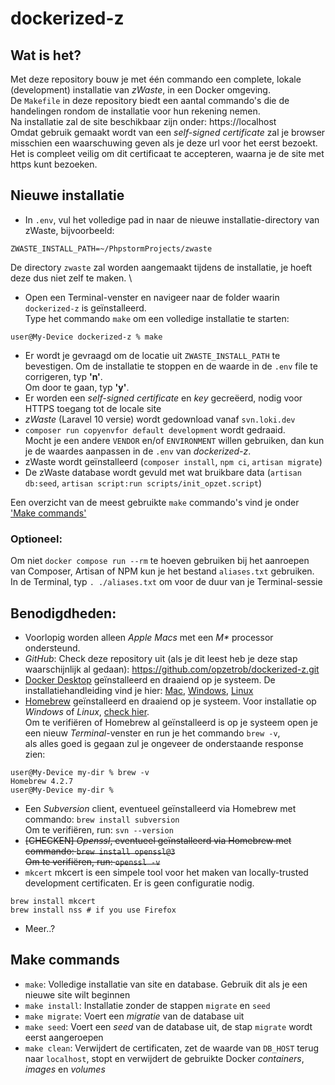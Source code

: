 # dockerized-z
## Wat is het?
Met deze repository bouw je met één commando een complete, lokale (development) installatie van _zWaste_, in een Docker omgeving. \
De `Makefile` in deze repository biedt een aantal commando's die de handelingen rondom de installatie voor hun rekening nemen. \
Na installatie zal de site beschikbaar zijn onder: https://localhost \
Omdat gebruik gemaakt wordt van een _self-signed certificate_ zal je browser misschien een waarschuwing geven als je deze url voor het eerst bezoekt. \
Het is compleet veilig om dit certificaat te accepteren, waarna je de site met https kunt bezoeken.
## Nieuwe installatie
* In `.env`, vul het volledige pad in naar de nieuwe installatie-directory van zWaste, bijvoorbeeld:
```dotenv
ZWASTE_INSTALL_PATH=~/PhpstormProjects/zwaste
```
De directory `zwaste` zal worden aangemaakt tijdens de installatie, je hoeft deze dus niet zelf te maken. \
* Open een Terminal-venster en navigeer naar de folder waarin `dockerized-z` is geïnstalleerd. \
Type het commando `make` om een volledige installatie te starten:
```shell
user@My-Device dockerized-z % make
```
* Er wordt je gevraagd om de locatie uit `ZWASTE_INSTALL_PATH` te bevestigen. Om de installatie te stoppen en de waarde in de `.env` file te corrigeren, typ **'n'**. \
  Om door te gaan, typ **'y'**.
* Er worden een _self-signed certificate_ en _key_ gecreëerd, nodig voor HTTPS toegang tot de locale site
* _zWaste_ (Laravel 10 versie) wordt gedownload vanaf `svn.loki.dev`
* `composer run copyenvfor default development` wordt gedraaid. \
  Mocht je een andere `VENDOR` en/of `ENVIRONMENT` willen gebruiken, dan kun je de waardes aanpassen in de `.env` van _dockerized-z_.
* zWaste wordt geïnstalleerd (`composer install`, `npm ci`, `artisan migrate`)
* De zWaste database wordt gevuld met wat bruikbare data (`artisan db:seed`, `artisan script:run scripts/init_opzet.script`)

Een overzicht van de meest gebruikte `make` commando's vind je onder ['Make commands'](#make-commands)

### Optioneel:
Om niet `docker compose run --rm` te hoeven gebruiken bij het aanroepen van Composer, Artisan of NPM kun je het bestand `aliases.txt` gebruiken. \
In de Terminal, typ `. ./aliases.txt` om voor de duur van je Terminal-sessie 

## Benodigdheden:
* Voorlopig worden alleen _Apple Macs_ met een _M*_ processor ondersteund.
* _GitHub_: Check deze repository uit (als je dit leest heb je deze stap waarschijnlijk al gedaan): https://github.com/opzetrob/dockerized-z.git
* [Docker Desktop](https://www.docker.com/products/docker-desktop/) geïnstalleerd en draaiend op je systeem. De installatiehandleiding vind je hier: [Mac](https://docs.docker.com/desktop/install/mac-install/), [Windows](https://docs.docker.com/desktop/install/windows-install/), [Linux](https://docs.docker.com/desktop/install/linux-install/)
* [Homebrew](https://brew.sh) geïnstalleerd en draaiend op je systeem. Voor installatie op _Windows_ of _Linux_, [check hier](https://docs.brew.sh/Homebrew-on-Linux).\
  Om te verifiëren of Homebrew al geïnstalleerd is op je systeem open je een nieuw _Terminal_-venster en run je het commando `brew -v`, \
  als alles goed is gegaan zul je ongeveer de onderstaande response zien:
```shell
user@My-Device my-dir % brew -v
Homebrew 4.2.7
user@My-Device my-dir %
```
- Een _Subversion_ client, eventueel geïnstalleerd via Homebrew met commando: `brew install subversion` \
  Om te verifiëren, run: `svn --version`
- ~~[CHECKEN] _Openssl_, eventueel geïnstalleerd via Homebrew met commando: `brew install openssl@3` \
  Om te verifiëren, run: `openssl -v`~~
- `mkcert` mkcert is een simpele tool voor het maken van locally-trusted development certificaten. Er is geen configuratie nodig.
```shell
brew install mkcert
brew install nss # if you use Firefox
```
- Meer..?

## Make commands
* `make`: Volledige installatie van site en database. Gebruik dit als je een nieuwe site wilt beginnen
* `make install`: Installatie zonder de stappen `migrate` en `seed`
* `make migrate`: Voert een _migratie_ van de database uit
* `make seed`: Voert een _seed_ van de database uit, de stap `migrate` wordt eerst aangeroepen
* `make clean`: Verwijdert de certificaten, zet de waarde van `DB_HOST` terug naar `localhost`, stopt en verwijdert de gebruikte Docker _containers_, _images_ en _volumes_